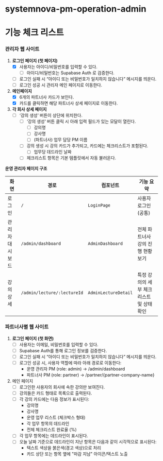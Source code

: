 # systemnova-pm-operation-admin

# 기능 체크 리스트

### 관리자 웹 사이트

1. **로그인 페이지 (첫 페이지)** 
    - [X]  사용자는 아이디/비밀번호를 입력할 수 있다.
        - [ ]  아이디/비밀번호는 Supabase Auth 로 검증한다.
    - [ ]  로그인 실패 시 “아이디 또는 비밀번호가 일치하지 않습니다” 메시지를 띄운다.
    - [ ]  로그인 성공 시 관리자 메인 페이지로 이동한다.

2. **메인페이지** 
    - [X]  6개의 파트너사 카드가 보인다.
    - [X]  카드를 클릭하면 해당 파트너사 상세 페이지로 이동한다.

3. **각 회사 상세 페이지**  
    - [ ]  ‘강의 생성’ 버튼이 상단에 위치한다.
        - [ ]  ‘강의 생성’ 버튼 클릭 시 아래 입력 필드가 있는 모달이 열린다.
            - [ ]  강의명
            - [ ]  강사명
            - [ ]  (파트너사) 업무 담당 PM 이름
        - [ ]  강의 생성 시 강의 카드가 추가되고, 카드에는 체크리스트가 포함된다.
            - [ ]  업무당 데드라인 날짜
        - [ ]  체크리스트 항목은 기본 템플릿에서 자동 불러온다.

**운영 관리자 페이지 구조**

| 화면 | 경로 | 컴포넌트 | 기능 요약 |
| --- | --- | --- | --- |
| 로그인 | `/` | `LoginPage` | 사용자 로그인 (공통) |
| 관리자 대시보드 | `/admin/dashboard` | `AdminDashboard` | 전체 파트너사 강의 진행 현황 보기 |
| 강의 상세 | `/admin/lecture/:lectureId` | `AdminLectureDetail` | 특정 강의의 세부 체크리스트 및 상태 확인 |

### 파트너사별 웹 사이트

1. **로그인 페이지 (첫 화면)**
    - [ ]  사용자는 이메일, 비밀번호를 입력할 수 있다.
    - [ ]  Supabase Auth를 통해 로그인 정보를 검증한다.
    - [ ]  로그인 실패 시 “아이디 또는 비밀번호가 일치하지 않습니다” 메시지를 띄운다.
    - [ ]  로그인 성공 시, 사용자 역할에 따라 아래 경로로 이동한다:
        - 운영 관리자 PM (role: admin) → /admin/dashboard
        - 파트너사 PM (role: partner) → /partner/{partner-company-name}

2. 메인 페이지
    - [ ]  로그인한 사용자의 회사에 속한 강의만 보여진다.
    - [ ]  강의들은 카드 형태로 목록으로 출력된다.
    - [ ]  각 강의 카드에는 다음 정보가 표시된다:
        - 강의명
        - 강사명
        - 운영 업무 리스트 (체크박스 형태)
        - 각 업무 항목의 데드라인
        - 전체 체크리스트 완료율 (%)
    - [ ]  각 업무 항목에는 데드라인이 표시된다.
    - [ ]  오늘 날짜 기준으로 데드라인이 지난 항목은 다음과 같이 시각적으로 표시된다:
        - 텍스트 색상을 붉은색(경고 색상)으로 처리
        - 카드 상단 또는 항목 옆에 "마감 지남" 아이콘/텍스트 노출